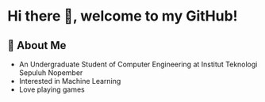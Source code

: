 # Hi there 👋, welcome to my GitHub!
## 🚀 About Me
- An Undergraduate Student of Computer Engineering at Institut Teknologi Sepuluh Nopember
- Interested in Machine Learning
- Love playing games
